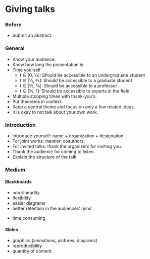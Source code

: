 # Giving talks

### Before
*  Submit an abstract.

### General
*  Know your audience.
*  Know how long the presentation is.
*  Time yourself
    *  t ∈ [0, ⅓]: Should be accessible to an undergraduate student
    *  t ∈ [⅓, ⅔]: Should be accessible to a graduate student
    *  t ∈ [⅔, ⅚]: Should be accessible to a professor
    *  t ∈ [⅚, 1]: Should be accessible to experts in the field
*  Multiple stopping times with thank-you's.
*  Put theorems in context.
*  Keep a central theme and focus on only a few related ideas.
*  It is okay to not talk about your own work. 

### Introduction
*  Introduce yourself: name + organization + designation.
*  For joint works: mention coauthors.
*  For invited talks: thank the organizers for inviting you.
*  Thank the audience for coming to listen.
*  Explain the structure of the talk.



### Medium

#### Blackboards
+  non-linearlity
+  flexibility
+  easier diagrams
+  better retention in the audiences' mind
-  time consuming

#### Slides
+  graphics (animations, pictures, diagrams)
+  reproducibility
+  quantity of content